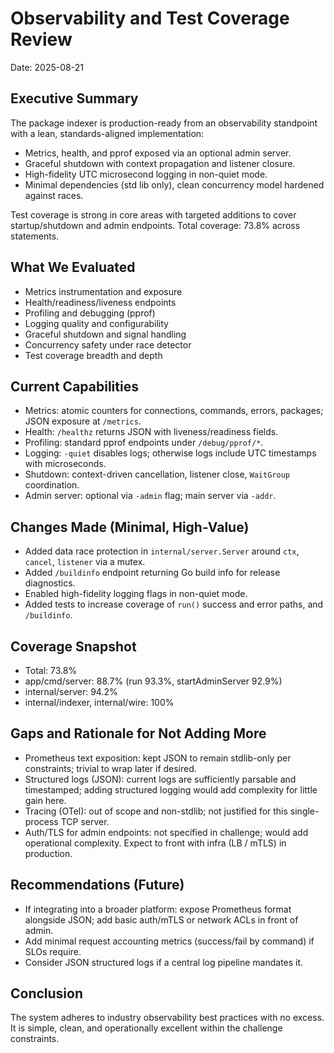 # Observability and Test Coverage Review

Date: 2025-08-21

## Executive Summary

The package indexer is production-ready from an observability standpoint with a lean, standards-aligned implementation:
- Metrics, health, and pprof exposed via an optional admin server.
- Graceful shutdown with context propagation and listener closure.
- High-fidelity UTC microsecond logging in non-quiet mode.
- Minimal dependencies (std lib only), clean concurrency model hardened against races.

Test coverage is strong in core areas with targeted additions to cover startup/shutdown and admin endpoints. Total coverage: 73.8% across statements.

## What We Evaluated
- Metrics instrumentation and exposure
- Health/readiness/liveness endpoints
- Profiling and debugging (pprof)
- Logging quality and configurability
- Graceful shutdown and signal handling
- Concurrency safety under race detector
- Test coverage breadth and depth

## Current Capabilities
- Metrics: atomic counters for connections, commands, errors, packages; JSON exposure at `/metrics`.
- Health: `/healthz` returns JSON with liveness/readiness fields.
- Profiling: standard pprof endpoints under `/debug/pprof/*`.
- Logging: `-quiet` disables logs; otherwise logs include UTC timestamps with microseconds.
- Shutdown: context-driven cancellation, listener close, `WaitGroup` coordination.
- Admin server: optional via `-admin` flag; main server via `-addr`.

## Changes Made (Minimal, High-Value)
- Added data race protection in `internal/server.Server` around `ctx`, `cancel`, `listener` via a mutex.
- Added `/buildinfo` endpoint returning Go build info for release diagnostics.
- Enabled high-fidelity logging flags in non-quiet mode.
- Added tests to increase coverage of `run()` success and error paths, and `/buildinfo`.

## Coverage Snapshot
- Total: 73.8%
- app/cmd/server: 88.7% (run 93.3%, startAdminServer 92.9%)
- internal/server: 94.2%
- internal/indexer, internal/wire: 100%

## Gaps and Rationale for Not Adding More
- Prometheus text exposition: kept JSON to remain stdlib-only per constraints; trivial to wrap later if desired.
- Structured logs (JSON): current logs are sufficiently parsable and timestamped; adding structured logging would add complexity for little gain here.
- Tracing (OTel): out of scope and non-stdlib; not justified for this single-process TCP server.
- Auth/TLS for admin endpoints: not specified in challenge; would add operational complexity. Expect to front with infra (LB / mTLS) in production.

## Recommendations (Future)
- If integrating into a broader platform: expose Prometheus format alongside JSON; add basic auth/mTLS or network ACLs in front of admin.
- Add minimal request accounting metrics (success/fail by command) if SLOs require.
- Consider JSON structured logs if a central log pipeline mandates it.

## Conclusion
The system adheres to industry observability best practices with no excess. It is simple, clean, and operationally excellent within the challenge constraints.
